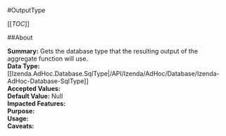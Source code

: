 #OutputType

[[_TOC_]]

##About

**Summary:**  Gets the database type that the resulting output of the aggregate function will use.   
**Data Type:** [[Izenda.AdHoc.Database.SqlType|/API/Izenda/AdHoc/Database/Izenda-AdHoc-Database-SqlType]]  
**Accepted Values:**   
**Default Value:** Null  
**Impacted Features:**   
**Purpose:**   
**Usage:**   
**Caveats:**   

